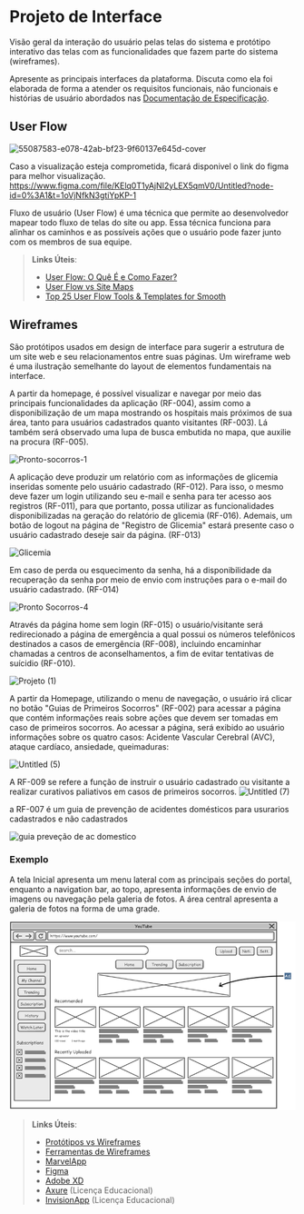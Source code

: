 
# Projeto de Interface

Visão geral da interação do usuário pelas telas do sistema e protótipo interativo das telas com as funcionalidades que fazem parte do sistema (wireframes).

 Apresente as principais interfaces da plataforma. Discuta como ela foi elaborada de forma a atender os requisitos funcionais, não funcionais e histórias de usuário abordados nas <a href="2-Especificação do Projeto.md"> Documentação de Especificação</a>.

## User Flow


![55087583-e078-42ab-bf23-9f60137e645d-cover](https://user-images.githubusercontent.com/105678089/236018748-675f1124-4668-4a3c-8fb2-4394a23c66ef.png)

Caso a visualização esteja comprometida, ficará disponivel o link do figma para melhor visualização.
https://www.figma.com/file/KElq0T1yAjNI2yLEX5qmV0/Untitled?node-id=0%3A1&t=1oVjNfkN3gtiYpKP-1

Fluxo de usuário (User Flow) é uma técnica que permite ao desenvolvedor mapear todo fluxo de telas do site ou app. Essa técnica funciona para alinhar os caminhos e as possíveis ações que o usuário pode fazer junto com os membros de sua equipe.

> **Links Úteis**:
> - [User Flow: O Quê É e Como Fazer?](https://medium.com/7bits/fluxo-de-usu%C3%A1rio-user-flow-o-que-%C3%A9-como-fazer-79d965872534)
> - [User Flow vs Site Maps](http://designr.com.br/sitemap-e-user-flow-quais-as-diferencas-e-quando-usar-cada-um/)
> - [Top 25 User Flow Tools & Templates for Smooth](https://www.mockplus.com/blog/post/user-flow-tools)


## Wireframes

São protótipos usados em design de interface para sugerir a estrutura de um site web e seu relacionamentos entre suas páginas. Um wireframe web é uma ilustração semelhante do layout de elementos fundamentais na interface.

A partir da homepage, é possível visualizar e navegar por meio das principais funcionalidades da aplicação (RF-004), assim como a disponibilização de um mapa mostrando os hospitais mais próximos de sua área, tanto para usuários cadastrados quanto visitantes (RF-003). Lá também será observado uma lupa de busca embutida no mapa, que auxilie na procura (RF-005). 

![Pronto-socorros-1](https://user-images.githubusercontent.com/101735808/235498590-04785444-2d6c-432a-a532-95dbb3c11fd4.jpg)


A aplicação deve produzir um relatório com as informações de glicemia inseridas somente pelo usuário cadastrado (RF-012). Para isso, o mesmo deve fazer um login utilizando seu e-mail e senha para ter acesso aos registros (RF-011), para que portanto, possa utilizar as funcionalidades disponibilizadas na geração do relatório de glicemia (RF-016). Ademais, um botão de logout na página de "Registro de Glicemia" estará presente caso o usuário cadastrado deseje sair da página. (RF-013)

![Glicemia](https://user-images.githubusercontent.com/101735808/235537263-bfb12a99-3763-49b1-8028-e850932c42d7.png)


Em caso de perda ou esquecimento da senha, há a disponibilidade da recuperação da senha por meio de envio com instruções para o e-mail do usuário cadastrado. (RF-014)

![Pronto Socorros-4](https://user-images.githubusercontent.com/101735808/235500116-2a5c2103-e5cf-46b0-be6b-48d2d04c65c5.jpg)


Através da página home sem login (RF-015) o usuário/visitante será redirecionado a página de emergência a qual possui os números telefônicos destinados a casos de emergência (RF-008), incluindo encaminhar chamadas a centros de aconselhamentos, a fim de evitar tentativas de suícidio (RF-010).

![Projeto (1)](https://user-images.githubusercontent.com/128104293/235440923-80dfbf7a-cd4b-4632-a816-58a881a517f4.png)


A partir da Homepage, utilizando o menu de navegação, o usuário irá clicar no botão "Guias de Primeiros Socorros" (RF-002) para acessar a página que contém informações reais sobre ações que devem ser tomadas em caso de primeiros socorros. Ao acessar a página, será exibido ao usuário informações sobre os quatro casos: Acidente Vascular Cerebral (AVC), ataque cardíaco, ansiedade, queimaduras: 

![Untitled (5)](https://user-images.githubusercontent.com/128104293/235441077-c781a1b1-58a8-43a3-8b49-adbdcd7ab69d.png)

 A RF-009 se refere a função de instruir o usuário cadastrado ou visitante a realizar curativos paliativos em casos de primeiros socorros.
![Untitled (7)](https://user-images.githubusercontent.com/128104293/235891722-4b0a70af-c7f6-4a12-8969-7aba78cc9b41.png)




a RF-007 é um guia de prevenção de acidentes domésticos para usurarios cadastrados e não cadastrados

![guia preveção de ac domestico](https://user-images.githubusercontent.com/128707254/235824628-819ec19e-f997-4f35-83e0-2405738eecb4.jpg)




### Exemplo

A tela Inicial apresenta um menu lateral com as principais seções do portal, enquanto a navigation bar, ao topo, apresenta informações de envio de imagens ou navegação pela galeria de fotos. A área central apresenta a galeria de fotos na forma de uma grade.

![Exemplo de Wireframe](img/wireframe-example.png)

 
> **Links Úteis**:
> - [Protótipos vs Wireframes](https://www.nngroup.com/videos/prototypes-vs-wireframes-ux-projects/)
> - [Ferramentas de Wireframes](https://rockcontent.com/blog/wireframes/)
> - [MarvelApp](https://marvelapp.com/developers/documentation/tutorials/)
> - [Figma](https://www.figma.com/)
> - [Adobe XD](https://www.adobe.com/br/products/xd.html#scroll)
> - [Axure](https://www.axure.com/edu) (Licença Educacional)
> - [InvisionApp](https://www.invisionapp.com/) (Licença Educacional)
